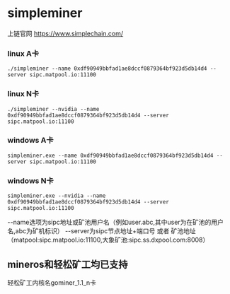 # simpleminer

上链官网 https://www.simplechain.com/

### linux A卡 
```
./simpleminer --name 0xdf90949bbfad1ae8dccf0879364bf923d5db14d4 --server sipc.matpool.io:11100
```

### linux N卡 
```
./simpleminer --nvidia --name 0xdf90949bbfad1ae8dccf0879364bf923d5db14d4 --server sipc.matpool.io:11100
```

### windows A卡 
```
simpleminer.exe --name 0xdf90949bbfad1ae8dccf0879364bf923d5db14d4 --server sipc.matpool.io:11100
```

### windows N卡 
```
simpleminer.exe --nvidia --name 0xdf90949bbfad1ae8dccf0879364bf923d5db14d4 --server sipc.matpool.io:11100
```
--name选项为sipc地址或矿池用户名（例如user.abc,其中user为在矿池的用户名,abc为矿机标识）
--server为sipc节点地址+端口号 或者 矿池地址（matpool:sipc.matpool.io:11100,大象矿池:sipc.ss.dxpool.com:8008）


## mineros和轻松矿工均已支持

轻松矿工内核名gominer_1.1_n卡
